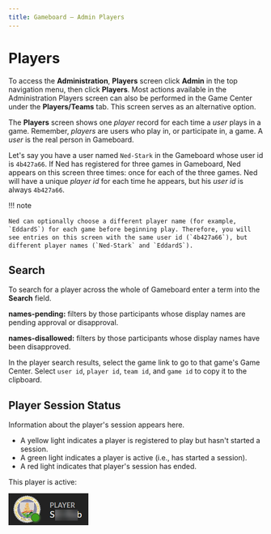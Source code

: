 ```yaml
---
title: Gameboard — Admin Players
---
```


# Players

To access the **Administration**, **Players** screen click **Admin** in the top navigation menu, then click **Players**. Most actions available in the Administration Players screen can also be performed in the Game Center under the **Players/Teams** tab. This screen serves as an alternative option.

The **Players** screen shows one *player* record for each time a *user* plays in a game. Remember, *players* are users who play in, or participate in, a game. A *user* is the real person in Gameboard.

Let's say you have a user named `Ned-Stark` in the Gameboard whose user id is `4b427a66`. If Ned has registered for three games in Gameboard, Ned appears on this screen three times: once for each of the three games. Ned will have a unique *player id* for each time he appears, but his *user id* is always `4b427a66`.

!!! note

    Ned can optionally choose a different player name (for example, `EddardS`) for each game before beginning play. Therefore, you will see entries on this screen with the same user id (`4b427a66`), but different player names (`Ned-Stark` and `EddardS`).

## Search

To search for a player across the whole of Gameboard enter a term into the **Search** field.

**names-pending:** filters by those participants whose display names are pending approval or disapproval.

**names-disallowed:** filters by those participants whose display names have been disapproved.

In the player search results, select the game link to go to that game's Game Center. Select `user id`, `player id`, `team id`, and `game id` to copy it to the clipboard.

## Player Session Status

Information about the player's session appears here.

- A yellow light indicates a player is registered to play but hasn't started a session.
- A green light indicates a player is active (i.e., has started a session).
- A red light indicates that player's session has ended.

This player is active:

![green light](img/active-player.png)
